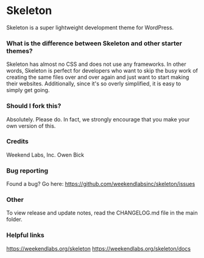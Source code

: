 # Skeleton
Skeleton is a super lightweight development theme for WordPress.

### What is the difference between Skeleton and other starter themes?
Skeleton has almost no CSS and does not use any frameworks. In other words, Skeleton is perfect for developers who want to skip the busy work of creating the same files over and over again and just want to start making their websites. Additionally, since it's so overly simplified, it is easy to simply get going. 

### Should I fork this?
Absolutely. Please do. In fact, we strongly encourage that you make your own version of this.

### Credits
Weekend Labs, Inc.
Owen Bick

### Bug reporting
Found a bug? Go here: https://github.com/weekendlabsinc/skeleton/issues

### Other
To view release and update notes, read the CHANGELOG.md file in the main folder.

### Helpful links
https://weekendlabs.org/skeleton
https://weekendlabs.org/skeleton/docs

